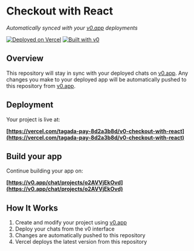 # Checkout with React

*Automatically synced with your [v0.app](https://v0.app) deployments*

[![Deployed on Vercel](https://img.shields.io/badge/Deployed%20on-Vercel-black?style=for-the-badge&logo=vercel)](https://vercel.com/tagada-pay-8d2a3b8d/v0-checkout-with-react)
[![Built with v0](https://img.shields.io/badge/Built%20with-v0.app-black?style=for-the-badge)](https://v0.app/chat/projects/o2AVVjEkOvd)

## Overview

This repository will stay in sync with your deployed chats on [v0.app](https://v0.app).
Any changes you make to your deployed app will be automatically pushed to this repository from [v0.app](https://v0.app).

## Deployment

Your project is live at:

**[https://vercel.com/tagada-pay-8d2a3b8d/v0-checkout-with-react](https://vercel.com/tagada-pay-8d2a3b8d/v0-checkout-with-react)**

## Build your app

Continue building your app on:

**[https://v0.app/chat/projects/o2AVVjEkOvd](https://v0.app/chat/projects/o2AVVjEkOvd)**

## How It Works

1. Create and modify your project using [v0.app](https://v0.app)
2. Deploy your chats from the v0 interface
3. Changes are automatically pushed to this repository
4. Vercel deploys the latest version from this repository